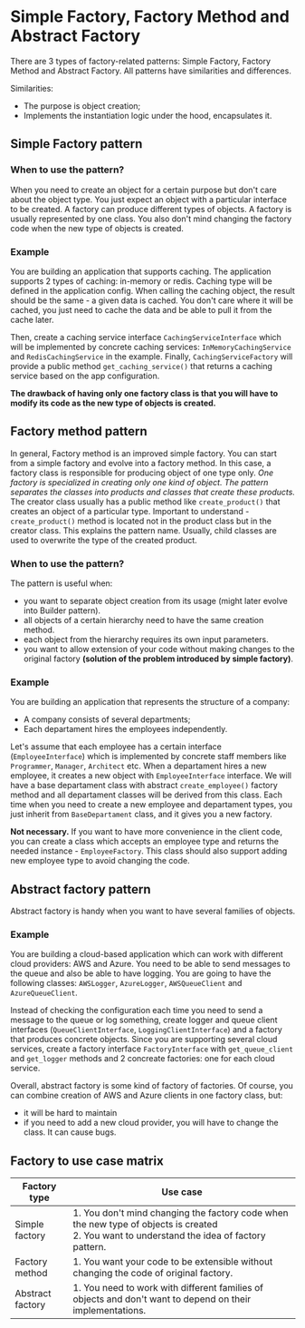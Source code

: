 # Simple Factory, Factory Method and Abstract Factory

There are 3 types of factory-related patterns: Simple Factory, Factory Method and Abstract Factory. All patterns have 
similarities and differences. 

Similarities:
* The purpose is object creation;
* Implements the instantiation logic under the hood, encapsulates it.

## Simple Factory pattern

### When to use the pattern?
When you need to create an object for a certain purpose but don't care about the object type. You just expect an object
with a particular interface to be created. A factory can produce different types of objects. A factory is usually represented 
by one class. You also don't mind changing the factory code when the new type of objects is created.

### Example
You are building an application that supports caching. The application supports 2 types of caching: in-memory or redis. 
Caching type will be defined in the application config. When calling the caching object, the result should be the same - a given data is cached. 
You don't care where it will be cached, you just need to cache the data and be able to pull it from the cache later.

Then, create a caching service interface `CachingServiceInterface` which will be implemented by concrete caching services: 
`InMemoryCachingService` and `RedisCachingService` in the example. Finally, `CachingServiceFactory` will provide a public method
`get_caching_service()` that returns a caching service based on the app configuration.

**The drawback of having only one factory class is that you will have to modify its code as the new type of objects is created.**


## Factory method pattern
In general, Factory method is an improved simple factory. You can start from a simple factory and evolve into a factory method. 
In this case, a factory class is responsible for producing object of one type only. 
_One factory is specialized in creating only one kind of object. The pattern separates the classes into products and classes that create these products._
The creator class usually has a public method like `create_product()` that creates an object of a particular type. 
Important to understand - `create_product()` method is located not in the product class but in the creator class. This explains the pattern name.
Usually, child classes are used to overwrite the type of the created product.

### When to use the pattern?
The pattern is useful when: 
* you want to separate object creation from its usage (might later evolve into Builder pattern).
* all objects of a certain hierarchy need to have the same creation method.  
* each object from the hierarchy requires its own input parameters.
* you want to allow extension of your code without making changes to the original factory **(solution of the problem introduced by simple factory)**. 


### Example
You are building an application that represents the structure of a company:
* A company consists of several departments;
* Each departament hires the employees independently.

Let's assume that each employee has a certain interface (`EmployeeInterface`) which is implemented by concrete staff members like
`Programmer`, `Manager`, `Architect` etc. When a departament hires a new employee, it creates a new object with `EmployeeInterface` interface.
We will have a base departament class with abstract `create_employee()` factory method and all departament classes will be derived from this class.
Each time when you need to create a new employee and departament types, you just inherit from `BaseDepartament` class, and it gives you a new factory.

**Not necessary.** If you want to have more convenience in the client code, you can create a class which accepts an employee type and returns the needed instance - `EmployeeFactory`.
This class should also support adding new employee type to avoid changing the code.


## Abstract factory pattern
Abstract factory is handy when you want to have several families of objects.

### Example
You are building a cloud-based application which can work with different cloud providers: AWS and Azure. You need to be able
to send messages to the queue and also be able to have logging. You are going to have the following classes: `AWSLogger`, `AzureLogger`, `AWSQueueClient` and `AzureQueueClient`.

Instead of checking the configuration each time you need to send a message to the queue or log something, 
create logger and queue client interfaces (`QueueClientInterface`, `LoggingClientInterface`) and a factory that produces concrete objects. 
Since you are supporting several cloud services, create a factory interface `FactoryInterface` with `get_queue_client` and `get_logger` methods
and 2 concreate factories: one for each cloud service.

Overall, abstract factory is some kind of factory of factories. Of course, you can combine creation of AWS and Azure clients
in one factory class, but:
* it will be hard to maintain
* if you need to add a new cloud provider, you will have to change the class. It can cause bugs.


## Factory to use case matrix

| Factory type     | Use case                                                                                                                                        |
|------------------|-------------------------------------------------------------------------------------------------------------------------------------------------|
| Simple factory   | 1. You don't mind changing the factory code when the new type of objects is created<br/> 2. You want to understand the idea of factory pattern. |
| Factory method   | 1. You want your code to be extensible without changing the code of original factory.                                                           |
| Abstract factory | 1. You need to work with different families of objects and don't want to depend on their implementations.                                       |
